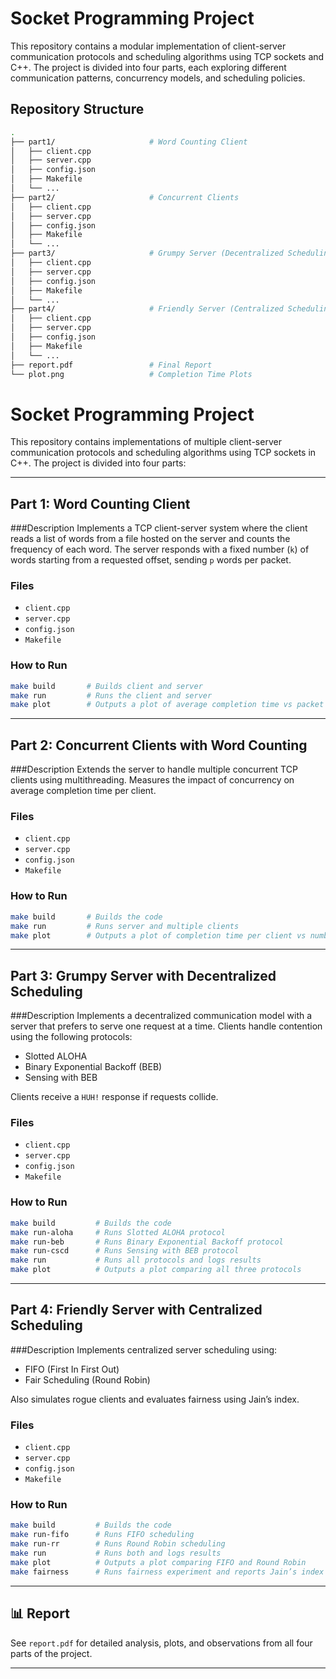# Socket Programming Project

This repository contains a modular implementation of client-server communication protocols and scheduling algorithms using TCP sockets and C++. The project is divided into four parts, each exploring different communication patterns, concurrency models, and scheduling policies.

## Repository Structure

```bash
.
├── part1/                     # Word Counting Client
│   ├── client.cpp
│   ├── server.cpp
│   ├── config.json
│   ├── Makefile
│   └── ...
├── part2/                     # Concurrent Clients
│   ├── client.cpp
│   ├── server.cpp
│   ├── config.json
│   ├── Makefile
│   └── ...
├── part3/                     # Grumpy Server (Decentralized Scheduling)
│   ├── client.cpp
│   ├── server.cpp
│   ├── config.json
│   ├── Makefile
│   └── ...
├── part4/                     # Friendly Server (Centralized Scheduling)
│   ├── client.cpp
│   ├── server.cpp
│   ├── config.json
│   ├── Makefile
│   └── ...
├── report.pdf                 # Final Report
└── plot.png                   # Completion Time Plots
```

# Socket Programming Project

This repository contains implementations of multiple client-server communication protocols and scheduling algorithms using TCP sockets in C++. The project is divided into four parts:

---

## Part 1: Word Counting Client

###Description
Implements a TCP client-server system where the client reads a list of words from a file hosted on the server and counts the frequency of each word. The server responds with a fixed number (`k`) of words starting from a requested offset, sending `p` words per packet.

###  Files
- `client.cpp`
- `server.cpp`
- `config.json`
- `Makefile`

###  How to Run
```bash
make build       # Builds client and server
make run         # Runs the client and server
make plot        # Outputs a plot of average completion time vs packet size
```

---

## Part 2: Concurrent Clients with Word Counting

###Description
Extends the server to handle multiple concurrent TCP clients using multithreading. Measures the impact of concurrency on average completion time per client.

###  Files
- `client.cpp`
- `server.cpp`
- `config.json`
- `Makefile`

###  How to Run
```bash
make build       # Builds the code
make run         # Runs server and multiple clients
make plot        # Outputs a plot of completion time per client vs number of clients
```

---

## Part 3: Grumpy Server with Decentralized Scheduling

###Description
Implements a decentralized communication model with a server that prefers to serve one request at a time. Clients handle contention using the following protocols:
- Slotted ALOHA
- Binary Exponential Backoff (BEB)
- Sensing with BEB

Clients receive a `HUH!` response if requests collide.

###  Files
- `client.cpp`
- `server.cpp`
- `config.json`
- `Makefile`

###  How to Run
```bash
make build         # Builds the code
make run-aloha     # Runs Slotted ALOHA protocol
make run-beb       # Runs Binary Exponential Backoff protocol
make run-cscd      # Runs Sensing with BEB protocol
make run           # Runs all protocols and logs results
make plot          # Outputs a plot comparing all three protocols
```

---

## Part 4: Friendly Server with Centralized Scheduling

###Description
Implements centralized server scheduling using:
- FIFO (First In First Out)
- Fair Scheduling (Round Robin)

Also simulates rogue clients and evaluates fairness using Jain’s index.

###  Files
- `client.cpp`
- `server.cpp`
- `config.json`
- `Makefile`

###  How to Run
```bash
make build         # Builds the code
make run-fifo      # Runs FIFO scheduling
make run-rr        # Runs Round Robin scheduling
make run           # Runs both and logs results
make plot          # Outputs a plot comparing FIFO and Round Robin
make fairness      # Runs fairness experiment and reports Jain’s index
```

---

## 📊 Report

See `report.pdf` for detailed analysis, plots, and observations from all four parts of the project.

---
